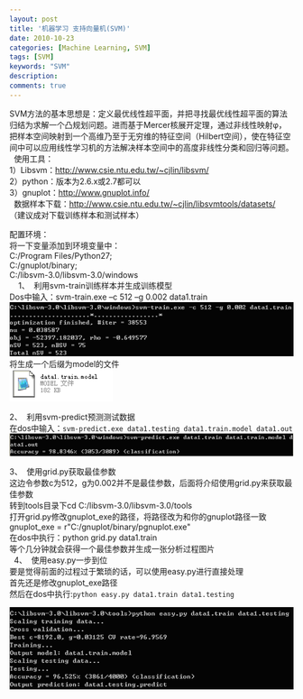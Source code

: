 ```yaml
---
layout: post
title: '机器学习 支持向量机(SVM)'
date: 2010-10-23
categories: [Machine Learning, SVM]
tags: [SVM]
keywords: "SVM"
description: 
comments: true
---
```

SVM方法的基本思想是：定义最优线性超平面，并把寻找最优线性超平面的算法归结为求解一个凸规划问题。进而基于Mercer核展开定理，通过非线性映射φ，把样本空间映射到一个高维乃至于无穷维的特征空间（Hilbert空间），使在特征空间中可以应用线性学习机的方法解决样本空间中的高度非线性分类和回归等问题。
 
使用工具：  
1）Libsvm：<http://www.csie.ntu.edu.tw/~cjlin/libsvm/>   
2）python：版本为2.6.x或2.7都可以   
3）gnuplot：<http://www.gnuplot.info/>  
 
数据样本下载：<http://www.csie.ntu.edu.tw/~cjlin/libsvmtools/datasets/>  
（建议成对下载训练样本和测试样本）   

配置环境：  
将一下变量添加到环境变量中：  
C:/Program Files/Python27;  
C:/gnuplot/binary;  
C:/libsvm-3.0/libsvm-3.0/windows  
 
 
1、  利用svm-train训练样本并生成训练模型  
Dos中输入：svm-train.exe –c 512 –g 0.002 data1.train  
![image1](/images/legacy/2010/10/0_1287830139929O.gif)  
将生成一个后缀为model的文件  
![image2](/images/legacy/2010/10/0_1287830179zPX1.gif)

2、  利用svm-predict预测测试数据  
在dos中输入：```svm-predict.exe data1.testing data1.train.model data1.out```
![image3](/images/legacy/2010/10/0_1287830185Oo7L.gif)

3、  使用grid.py获取最佳参数  
这边令参数c为512，g为0.002并不是最佳参数，后面将介绍使用grid.py来获取最佳参数  
转到tools目录下cd C:/libsvm-3.0/libsvm-3.0/tools  
打开grid.py修改gnuplot_exe的路径，将路径改为和你的gnuplot路径一致  
gnuplot_exe = r"C:/gnuplot/binary/pgnuplot.exe"  
在dos中执行：python grid.py data1.train  
等个几分钟就会获得一个最佳参数并生成一张分析过程图片  
 
4、  使用easy.py一步到位  
要是觉得前面的过程过于繁琐的话，可以使用easy.py进行直接处理  
首先还是修改gnuplot_exe路径  
然后在dos中执行:```python easy.py data1.train data1.testing```

![image4](/images/legacy/2010/10/0_1287830189YC11.gif)
